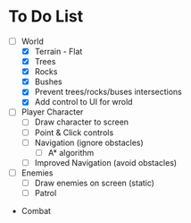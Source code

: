 # To Do List

- [ ] World
  - [x] Terrain - Flat
  - [x] Trees
  - [x] Rocks
  - [x] Bushes
  - [x] Prevent trees/rocks/buses intersections
  - [x] Add control to UI for wrold
- [ ] Player Character
  - [ ] Draw character to screen
  - [ ] Point & Click controls
  - [ ] Navigation (ignore obstacles)
    - [ ] A\* algorithm
  - [ ] Improved Navigation (avoid obstacles)
- [ ] Enemies
  - [ ] Draw enemies on screen (static)
  - [ ] Patrol
- Combat
